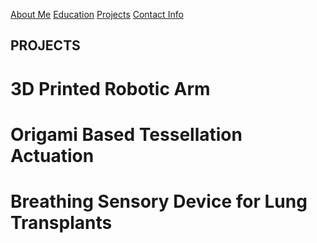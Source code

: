 [About Me](/index.md) 
[Education](/edu.md)
[Projects](/projects.md)
[Contact Info](/contact.md)

## PROJECTS

# 3D Printed Robotic Arm 
# Origami Based Tessellation Actuation
# Breathing Sensory Device for Lung Transplants
